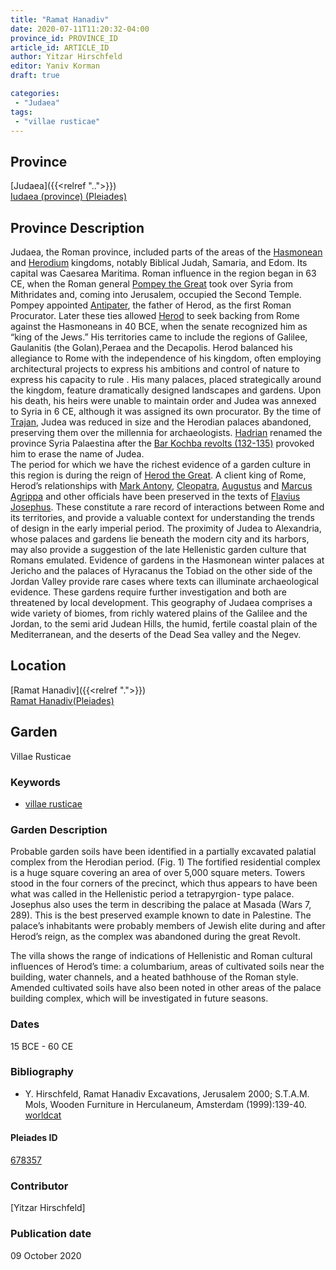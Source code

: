 ```yaml
---
title: "Ramat Hanadiv"
date: 2020-07-11T11:20:32-04:00
province_id: PROVINCE_ID
article_id: ARTICLE_ID
author: Yitzar Hirschfeld
editor: Yaniv Korman
draft: true

categories:
 - "Judaea"
tags:
 - "villae rusticae"
---
```


## Province

[Judaea]({{<relref "..">}}) \
[Iudaea (province) (Pleiades)](https://pleiades.stoa.org/places/981527)

## Province Description
Judaea, the Roman province, included parts of the areas of the [Hasmonean](https://en.wikipedia.org/wiki/Hasmonean_dynasty) and [Herodium](https://en.wikipedia.org/wiki/Herodian_dynasty) kingdoms, notably Biblical Judah, Samaria, and Edom. Its capital was Caesarea Maritima. Roman influence in the region began in 63 CE, when the Roman general [Pompey the Great](https://en.wikipedia.org/wiki/Pompey) took over Syria from Mithridates and, coming into Jerusalem, occupied the Second Temple.  Pompey appointed [Antipater](https://en.wikipedia.org/wiki/Antipater_the_Idumaean), the father of Herod, as the first Roman Procurator. Later these ties allowed [Herod](https://en.wikipedia.org/wiki/Herod_the_Great) to seek backing from Rome against the Hasmoneans in 40 BCE, when the senate recognized him as “king of the Jews.”  His territories came to include the regions of Galilee, Gaulanitis (the Golan),Peraea and the Decapolis. Herod balanced his allegiance to Rome with the independence of his kingdom, often employing architectural projects to express his ambitions and control of nature to express his capacity to rule . His many palaces, placed strategically around the kingdom, feature dramatically designed landscapes and gardens.  Upon his death, his heirs were unable to maintain order and Judea was annexed to Syria in 6 CE, although it was assigned its own procurator.   By the time of [Trajan](https://en.wikipedia.org/wiki/Trajan), Judea was reduced in size and the Herodian palaces abandoned, preserving them over the millennia for archaeologists. [Hadrian](https://en.wikipedia.org/wiki/Hadrian) renamed the province Syria Palaestina after the [Bar Kochba revolts (132-135)](https://en.wikipedia.org/wiki/Bar_Kokhba_revolt) provoked him to erase the name of Judea.  
The period for which we have the richest evidence of a garden culture in this region is during the reign of [Herod the Great](https://en.wikipedia.org/wiki/Herod_the_Great).  A client king of Rome, Herod’s relationships with [Mark Antony](https://en.wikipedia.org/wiki/Mark_Antony), [Cleopatra](https://en.wikipedia.org/wiki/Cleopatra), [Augustus](https://en.wikipedia.org/wiki/Augustus) and [Marcus Agrippa](https://en.wikipedia.org/wiki/Marcus_Vipsanius_Agrippa) and other officials have been preserved in the texts of [Flavius Josephus](https://en.wikipedia.org/wiki/Josephus).  These constitute a rare record of interactions between Rome and its territories, and provide a valuable context for understanding the trends of design in the early imperial period.  The proximity of Judea to Alexandria, whose palaces and gardens lie beneath the modern city and its harbors, may also provide a suggestion of the late Hellenistic garden culture that Romans emulated.  Evidence of gardens in the Hasmonean winter palaces at Jericho and the palaces of Hyracanus the Tobiad on the other side of the Jordan Valley provide rare cases where texts can illuminate archaeological evidence.   These gardens require further investigation and both are threatened by local development.
This geography of Judaea comprises a wide variety of biomes, from richly watered plains of the Galilee and the Jordan, to the semi arid Judean Hills, the humid, fertile coastal plain of the Mediterranean, and the deserts of the Dead Sea valley and the Negev.



## Location

[Ramat Hanadiv]({{<relref ".">}}) \
[Ramat Hanadiv(Pleiades)](https://pleiades.stoa.org/places/678357)

<!--### Location Description





<!-- LEAVE THIS BLANK FOR NOW -->

<!--## Sublocation-->

<!--
[AREA WITHIN LOCATION, LIKE “PALATINE HILL”](GEOREFERENCE LINK)
A sublocation is any area larger than an individual garden, but located within a location. I would always try to include a link to a controlled vocabulary here if possible. This ID may well be different from the Garden ID, e.g., Pompeii versus a Garden in one of the houses which has its own Pleiades ID.
-->

<!--### Sublocation Description-->

<!-- DESCRIPTION -->

## Garden

Villae Rusticae

 ### Keywords

- [villae rusticae](http://vocab.getty.edu/page/aat/300005518)


### Garden Description

Probable garden soils have been identified in a partially excavated palatial complex from the Herodian period. (Fig. 1) The fortified residential complex is a huge square covering an area of over 5,000 square meters. Towers stood in the four corners of the precinct, which thus appears to have been what was called in the Hellenistic period a tetrapyrgion- type palace.  Josephus also uses the term in describing the palace at Masada (Wars 7, 289).  This is the best preserved example known to date in Palestine.  The palace’s inhabitants were probably members of Jewish elite during and after Herod’s reign, as the complex was abandoned during the great Revolt.  

The villa shows the range of indications of Hellenistic and Roman cultural influences of Herod’s time:  a columbarium, areas of cultivated soils near the building, water channels, and a heated bathhouse of the Roman style.  Amended cultivated soils have also been noted in other areas of the palace building complex, which will be investigated in future seasons.



<!--### Maps

<!--
{{< figure src="IMG_URL" alt="ALT_TEXT" title="CAPTION" >}}


### Plans

{{< figure src="../images/Latimer_fig_14_or_10.1a.jpg" alt="Fig. 1: Plan of the residential building (A) with excavated bedding trenches (b) in its garden courtyard (G). Adapted from Branigan 1971, fig. 20." title="Fig. 1: Plan of the residential building (A) with excavated bedding trenches (b) in its garden courtyard (G). Adapted from Branigan 1971, fig. 20.(Rights statement)" >}}

### Images

{{< figure src="../images/Latimer_fig_15_or_10.1b.jpg" alt="Fig. 2: Reconstruction of the house and garden. Courtesy of K. Branigan." title="Fig. 2: Reconstruction of the house and garden. Courtesy of K. Branigan." >}}
 -->

### Dates

15 BCE - 60 CE

### Bibliography

* Y. Hirschfeld, Ramat Hanadiv Excavations, Jerusalem 2000; S.T.A.M. Mols, Wooden Furniture in Herculaneum, Amsterdam (1999):139-40. [worldcat](https://www.worldcat.org/title/ramat-hanadiv-excavations-final-report-of-the-1984-1998-seasons/oclc/44755201&referer=brief_results)


<!--#### Periodo ID-->

<!-- [PERIODO_ID](https://pleiades.stoa.org/places/PLEIADES_ID) -->

#### Pleiades ID

[678357](https://pleiades.stoa.org/places/678357)

<!--######## TGN ID

[#](#)-->

### Contributor

[Yitzar Hirschfeld]


### Publication date

09 October 2020

<!--### Related articles-->

<!-- Links to other related articles. Leave blank for now -->
